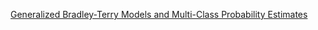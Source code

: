 [Generalized Bradley-Terry Models and Multi-Class Probability Estimates](https://www.jmlr.org/papers/volume7/huang06a/huang06a.pdf)
